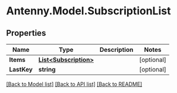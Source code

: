 # Antenny.Model.SubscriptionList
## Properties

Name | Type | Description | Notes
------------ | ------------- | ------------- | -------------
**Items** | [**List&lt;Subscription&gt;**](Subscription.md) |  | [optional] 
**LastKey** | **string** |  | [optional] 

[[Back to Model list]](../README.md#documentation-for-models) [[Back to API list]](../README.md#documentation-for-api-endpoints) [[Back to README]](../README.md)

